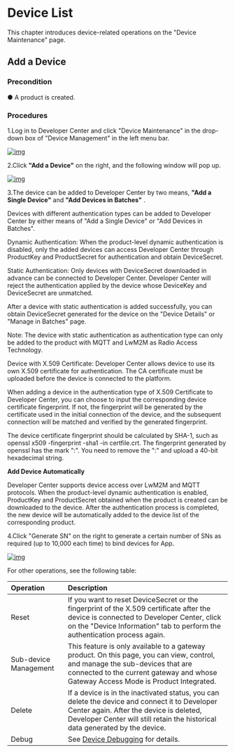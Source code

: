 # Device List

This chapter introduces device-related operations on the "Device Maintenance" page.

## **Add a Device**

### **Precondition**

● A product is created.

### **Procedures**

1.Log in to Developer Center and click "Device Maintenance" in the drop-down box of "Device Management" in the left menu bar.

<a data-fancybox title="img" href="/en/guide/image2022-3-8_16-43-12.png?version=2&modificationDate=1647338478000&api=v2">![img](/en/guide/image2022-3-8_16-43-12.png?version=2&modificationDate=1647338478000&api=v2)</a>

2.Click **"Add a Device"** on the right, and the following window will pop up.

<a data-fancybox title="img" href="/en/guide/image2022-3-8_16-52-10.png?version=1&modificationDate=1646728954000&api=v2">![img](/en/guide/image2022-3-8_16-52-10.png?version=1&modificationDate=1646728954000&api=v2)</a>

3.The device can be added to Developer Center by two means, **"Add a Single Device"** and **"Add Devices in Batches"** .

Devices with different authentication types can be added to Developer Center by either means of "Add a Single Device" or "Add Devices in Batches".

Dynamic Authentication: When the product-level dynamic authentication is disabled, only the added devices can access Developer Center through ProductKey and ProductSecret for authentication and obtain DeviceSecret.

Static Authentication: Only devices with DeviceSecret downloaded in advance can be connected to Developer Center. Developer Center will reject the authentication applied by the device whose DeviceKey and DeviceSecret are unmatched.

After a device with static authentication is added successfully, you can obtain DeviceSecret generated for the device on the "Device Details" or "Manage in Batches" page.

Note: The device with static authentication as authentication type can only be added to the product with MQTT <span v-if="!isEu">and LwM2M</span> as Radio Access Technology.

Device with X.509 Certificate: Developer Center allows device to use its own X.509 certificate for authentication. The CA certificate must be uploaded before the device is connected to the platform.

When adding a device in the authentication type of X.509 Certificate to Developer Center, you can choose to input the corresponding device certificate fingerprint. If not, the fingerprint will be generated by the certificate used in the initial connection of the device, and the subsequent connection will be matched and verified by the generated fingerprint.

The device certificate fingerprint should be calculated by SHA-1, such as openssl x509 -fingerprint -sha1 -in certfile.crt. The fingerprint generated by openssl has the mark ":". You need to remove the ":" and upload a 40-bit hexadecimal string.

**Add Device Automatically**

Developer Center supports device access over <span v-if="!isEu">LwM2M and</span> MQTT protocols. When the product-level dynamic authentication is enabled, ProductKey and ProductSecret obtained when the product is created can be downloaded to the device. After the authentication process is completed, the new device will be automatically added to the device list of the corresponding product.

4.Click "Generate SN" on the right to generate a certain number of SNs as required (up to 10,000 each time) to bind devices for App.

<a data-fancybox title="img" href="/en/guide/image2022-3-8_17-25-18.png?version=1&modificationDate=1646730942000&api=v2">![img](/en/guide/image2022-3-8_17-25-18.png?version=1&modificationDate=1646730942000&api=v2)</a>

For other operations, see the following table:

| **Operation**     | **Description**                                                         |
| :------- | :----------------------------------------------------------- |
| Reset |	If you want to reset DeviceSecret or the fingerprint of the X.509 certificate after the device is connected to Developer Center, click on the "Device Information" tab to perform the authentication process again. |
| Sub-device Management  | This feature is only available to a gateway product. On this page, you can view, control, and manage the sub-devices that are connected to the current gateway and whose Gateway Access Mode is Product Integrated. |
| Delete     | If a device is in the inactivated status, you can delete the device and connect it to Developer Center again. After the device is deleted, Developer Center will still retain the historical data generated by the device. |
| Debug | See [Device Debugging](/en/guide/deviceManage/operation/Debugger.md) for details. |


